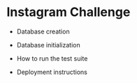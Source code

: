 # Instagram Challenge

* Database creation

* Database initialization

* How to run the test suite

* Deployment instructions
